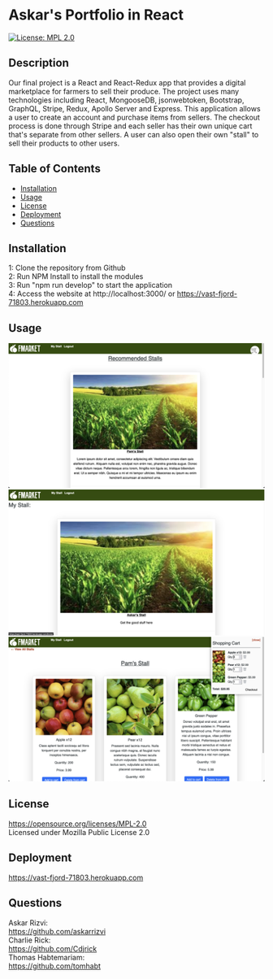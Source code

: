 # Askar's Portfolio in React

  [![License: MPL 2.0](https://img.shields.io/badge/License-MPL%202.0-brightgreen.svg)](https://opensource.org/licenses/MPL-2.0)

  ## Description
  Our final project is a React and React-Redux app that provides a digital marketplace for farmers to sell their produce. The project uses many technologies including
  React, MongooseDB, jsonwebtoken, Bootstrap, GraphQL, Stripe, Redux, Apollo Server and Express. This application allows a user to create an account and purchase items
  from sellers. The checkout process is done through Stripe and each seller has their own unique cart that's separate from other sellers. A user can also open their
  own "stall" to sell their products to other users.

  ## Table of Contents

* [Installation](#installation)
* [Usage](#usage)
* [License](#license)
* [Deployment](#deployment)
* [Questions](#questions)

## Installation
1: Clone the repository from Github<br />2:  Run NPM Install to install the modules<br />3:  Run "npm run develop" to start the application<br />4:  Access the website at http://localhost:3000/ or https://vast-fjord-71803.herokuapp.com<br />

## Usage

![picture](screenshots/ss1.png)
![picture](screenshots/ss2.png)
![picture](screenshots/ss3.png)

## License
https://opensource.org/licenses/MPL-2.0 <br />
Licensed under Mozilla Public License 2.0

## Deployment
https://vast-fjord-71803.herokuapp.com

## Questions
Askar Rizvi: <br />
https://github.com/askarrizvi <br />
Charlie Rick: <br />
https://github.com/Cdjrick <br />
Thomas Habtemariam: <br />
https://github.com/tomhabt
